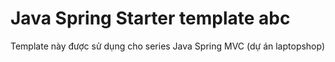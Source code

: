 # Java Spring Starter template abc
Template này được sử dụng cho series Java Spring MVC (dự án laptopshop)
